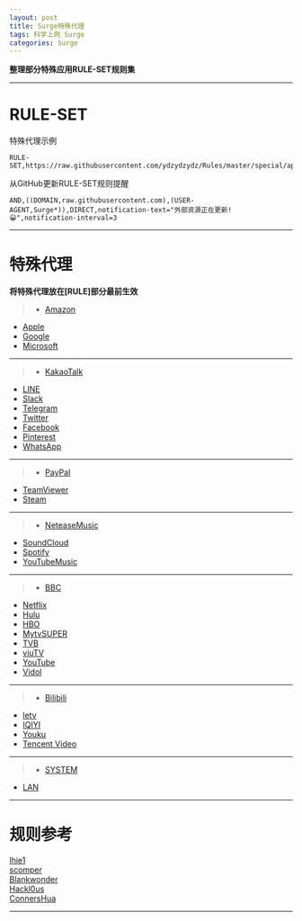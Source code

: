 ```yaml
---
layout: post
title: Surge特殊代理
tags: 科学上网 Surge
categories: Surge
---
```


**整理部分特殊应用RULE-SET规则集**

<!-- more -->

---

# RULE-SET  
特殊代理示例
```
RULE-SET,https://raw.githubusercontent.com/ydzydzydz/Rules/master/special/apple.list,DIRECT
```
从GitHub更新RULE-SET规则提醒
```
AND,((DOMAIN,raw.githubusercontent.com),(USER-AGENT,Surge*)),DIRECT,notification-text="外部资源正在更新!😀",notification-interval=3
```

----
# 特殊代理
**将特殊代理放在[RULE]部分最前生效**  


>* [Amazon](https://raw.githubusercontent.com/ydzydzydz/Rules/master/special/amazon.list)  
* [Apple](https://raw.githubusercontent.com/ydzydzydz/Rules/master/special/apple.list)  
* [Google](https://raw.githubusercontent.com/ydzydzydz/Rules/master/special/google.list)  
* [Microsoft](https://raw.githubusercontent.com/ydzydzydz/Rules/master/special/microsoft.list)

---  
>* [KakaoTalk](https://raw.githubusercontent.com/ydzydzydz/Rules/master/special/kakaotalk.list)  
* [LINE](https://raw.githubusercontent.com/ydzydzydz/Rules/master/special/line.list)  
* [Slack](https://raw.githubusercontent.com/ydzydzydz/Rules/master/special/slack.list)  
* [Telegram](https://raw.githubusercontent.com/ydzydzydz/Rules/master/special/telegram.list)  
* [Twitter](https://raw.githubusercontent.com/ydzydzydz/Rules/master/special/twitter.list)  
* [Facebook](https://raw.githubusercontent.com/ydzydzydz/Rules/master/special/facebook.list)  
* [Pinterest](https://raw.githubusercontent.com/ydzydzydz/Rules/master/special/pinterest.list)  
* [WhatsApp](https://raw.githubusercontent.com/ydzydzydz/Rules/master/special/whatsapp.list)

---
>* [PayPal](https://raw.githubusercontent.com/ydzydzydz/Rules/master/special/paypal.list)    
* [TeamViewer](https://raw.githubusercontent.com/ydzydzydz/Rules/master/special/teamviewer.list)  
* [Steam](https://raw.githubusercontent.com/ydzydzydz/Rules/master/special/steam.list)  

---
>* [NeteaseMusic](https://raw.githubusercontent.com/ydzydzydz/Rules/master/special/neteasemusic.list)  
* [SoundCloud](https://raw.githubusercontent.com/ydzydzydz/Rules/master/special/soundcloud.list)  
* [Spotify](https://raw.githubusercontent.com/ydzydzydz/Rules/master/special/spotify.list)  
* [YouTubeMusic](https://raw.githubusercontent.com/ydzydzydz/Rules/master/special/youtubemusic.list)  

---
>* [BBC](https://raw.githubusercontent.com/ydzydzydz/Rules/master/special/bbc.list)  
* [Netflix](https://raw.githubusercontent.com/ydzydzydz/Rules/master/special/netflix.list)  
* [Hulu](https://raw.githubusercontent.com/ydzydzydz/Rules/master/special/hulu.list)  
* [HBO](https://raw.githubusercontent.com/ydzydzydz/Rules/master/special/hbo.list)  
* [MytvSUPER](https://raw.githubusercontent.com/ydzydzydz/Rules/master/special/mytvsuper.list)  
* [TVB](https://raw.githubusercontent.com/ydzydzydz/Rules/master/special/tvb.list)  
* [viuTV](https://raw.githubusercontent.com/ydzydzydz/Rules/master/special/viutv.list)  
* [YouTube](https://raw.githubusercontent.com/ydzydzydz/Rules/master/special/youtube.list)  
* [Vidol](https://raw.githubusercontent.com/ydzydzydz/Rules/master/special/vidol.list)  

---
>* [Bilibili](https://raw.githubusercontent.com/ydzydzydz/Rules/master/special/bilibili.list)  
* [letv](https://raw.githubusercontent.com/ydzydzydz/Rules/master/special/letv.list)  
* [IQIYI](https://raw.githubusercontent.com/ydzydzydz/Rules/master/special/iqiyi.list)  
* [Youku](https://raw.githubusercontent.com/ydzydzydz/Rules/master/special/youku.list)  
* [Tencent Video](https://raw.githubusercontent.com/ydzydzydz/Rules/master/special/tencentvideo.list)  


----
>* [SYSTEM](https://raw.githubusercontent.com/ydzydzydz/Rules/master/special/system.list)  
* [LAN](https://raw.githubusercontent.com/ydzydzydz/Rules/master/special/lan.list)  


---
# 规则参考

[lhie1](https://github.com/lhie1/Rules)   
[scomper](https://github.com/scomper/surge-list)  
[Blankwonder](https://github.com/Blankwonder/surge-list)  
[Hackl0us](https://github.com/Hackl0us/SS-Rule-Snippet)  
[ConnersHua](https://github.com/ConnersHua/Profiles)  

----

